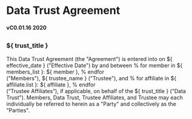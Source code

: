 # Data Trust Agreement


#### 
**vC0.01.16 2020**


## 
### ${ trust_title }

This Data Trust Agreement (the "Agreement") is entered into on ${ effective_date } ("Effective Date") 
by and between 
% for member in ${ members_list }: 
 ${ member }, 
% endfor  
("Members"),  ${ trustee_name } ("Trustee"), and 
% for affiliate in ${ affiliate.list }:
 ${ affiliate }, 
 % endfor  
 (“Trustee Affiliates”), if applicable, on behalf of the ${ trust_title } ("Data Trust"). Members, Data Trust, Trustee Affiliates, and Trustee may each individually be referred to herein as a "Party" and collectively as the "Parties".
